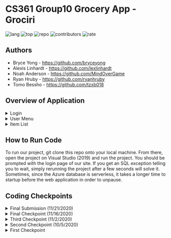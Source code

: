 # CS361 Group10 Grocery App - Grociri
![lang](https://img.shields.io/github/languages/count/tzxb018/CS361-Group10-Grocery-App?style=plastic)
![top](https://img.shields.io/github/languages/top/tzxb018/CS361-Group10-Grocery-App?style=plastic)
![repo](https://img.shields.io/github/repo-size/tzxb018/CS361-Group10-Grocery-App?style=plastic)
![contributors](https://img.shields.io/github/contributors/tzxb018/CS361-Group10-Grocery-App?style=plastic)
![rate](https://img.shields.io/github/commit-activity/m/tzxb018/CS361-Group10-Grocery-App?style=plastic)

## Authors
* Bryce Yong - https://github.com/bryceyong
* Alexis Linhardt - https://github.com/lexlinhardt
* Noah Anderson - https://github.com/MindOverGame
* Ryan Hruby - https://github.com/ryanhruby
* Tomo Bessho - https://github.com/tzxb018

## Overview of Application
<details><summary>Login</summary>
 
![Grociri-login page](grociri-login.png)

When first opening the application, the user will be prompted to this login page. Here, the user can input their email and password to login. If incorrect credentials are given, the user will be prompted in the login window and will have to try again. If the user wants to create an account with a new email and password, they can select 'create a new account' and follow the prompts given there.
 </p>
</details>
<details><summary>User Menu</summary>
 
![Grociri-main page](grociri-user-menu.png)

After successfully logging in, the user will see their saved grocery lists. From here, they can select to view a grocery list by selecting 'view' in the corresponding row. To delete a list, they can select 'delete', which will delete the list and all the items in the list. Before deleting, the user will be asked to confirm their deletion of the list with an alert box. A user can search for a certain grocery list in the search bar by its name. To clear the search results, the user can press 'refresh'. Lastly, to create a new list, the user can select 'create new list', which will prompt them to a new page that has the user input the new list's name. After doing so, the user will be notified that the list was created and be brought back to this site. 
 </p>
</details>
<details><summary>Item List</summary>
 
![Grociri-item list](grociri-item-list.png)

After selecting a grocery list from the main page, the user will be prompted to this page. Here, they can see all the items saved in the list. They have the option of adding, searching for, and deleting the items in the list. All the functionalities are the same as the main page. 
 </p>
</details>

## How to Run Code
To run our project, git clone this repo onto your local machine. From there, open the project on Visual Studio (2019) and run the project. You should be prompted with the login page of our site. If you get an SQL exception telling you to wait, simply rerunning the project after a few seconds will solve it. Sometimes, since the Azure database is serverless, it takes a longer time to startup before the web application in order to unpause.

## Coding Checkpoints
<details><summary>Final Submission (11/21/2020)</summary>
 
### Overview
From the final code checkpoint to the final submission, we polished our application in a number of ways: we fixed bugs throughout our project, finished up the remaining features, implemented final testing, and added in documentation.

### Tasks
* Bryce Yong
  - Fixed small bugs in the front-end side
  - Added background for home page
  - Implemented the login functionality
  - Implemented the create new account functionality
  - Implemented the User Controller
* Alexis Linhardt
  - Implemented the Home Button in the Navigation Bar which will direct users to either the login page (if they are logged out) or the user-menu page which hosts all their available grocery lists (if they are logged in)
  - Created an authentication variable that acts as a global variable which allows for the navigation bar to check if the user is logged in or not before deciding what to display
  - Implemented the sign out funcitonality
  - Created the sign out button in the navigation bar
* Noah Anderson
* Ryan Hruby
  - Implemented and utilized a stored procedure in the GListEngine GetUserLists() method
  - Added documentation for interfaces, engines, accessors, and remaining testing classes
  - Implemented final unit tests for GetUserLists(), GetItems(), and GetGLists() in the accessor tests
  - Deleted unused files and removed code smells
* Tomo Bessho
  - Ability to use the 'enter' key to submit new item/account/list requests
  - Fixed small bugs in the UI
</p>
</details>

<details><summary>Final Checkpoint (11/16/2020)</summary>
 
### Overview
We were able to deliver and create a functioning grocery list application. We have an implemented login functionality and displays all the relevant informations for each user, grocery list, and grocery list items. 

### Tasks
* Bryce Yong
  - Implemented UserController
  - Implemented login verification and account creation, as well as UI components for these
  - Partially implemented navigation bar
* Alexis Linhardt
  - Updated the FAQ section to contain relevant information
  - Implemented the UI in the FAQ section to contain a background image cohesive to the main page
  - Examined code for code smells and removed unused files
* Noah Anderson
  - Implemented UserEngineTests.cs and tweaked the accessor test files to accomodate new methods/fix bugs with old methods
  - Fixed minor code smells and implemented quality of life methods in the accessors/engines
  - Added some documentation to the accessors and engines to clarify some of the more involved methods
* Ryan Hruby
  - Configured database for access by a wider range of IP addresses
  - Added new constraints to database and modified database scripts to account for this
  - Cleaned up code smells in GListEngineTests, ItemsEngineTests, and the mocked accessors
  - Added documentation to all mocked accessors as well as some to the engine tests
  - Implemented GetHashCode() methods for the Models
* Tomo Bessho
  - UI improvements to have a 'sticky' header for both the user menu and each grocery list
  - Added in validation to the grocery list names, grocery item names, and quantities
  - Implemented POST, DELETE, and GET methods for grocery items
  - Implemented relevant service to do HTTP requests for grocery items and list
  - Integrated a data service to have componenets send relevant data to each other (selected grocery list id, selected user id, etc.)
</p>
</details>


<details><summary>Third Checkpoint (11/2/2020)</summary>
 
### Overview
We were able to get our UI's linked together in a cohesive flow. We are now working on getting the main functionalities of the program working and getting our database connected to an Azure database instead of a local one. 

### Tasks
* Bryce Yong
  - Worked on Login functionality
  - Figure out how starter code implemented login
  - Added AspId field to GList table from IdentityUser library
* Alexis Linhardt
  - Updated the Test class to include mocked accessors for the user accessor and the items accessor
  - Implemented the ItemsEngine class
  - Had to update some of the elements in the stack to make sure the tests were working properly
* Noah Anderson
  - Designed UserAccessor.c and UserEngine.c
  - Tweaked the models and accessors so they're compatible with the database
  - Implemented methods in the Accessors/Engines for accessing Items and Lists by foreign keys
* Ryan Hruby
  - Transferred database from local hosting to Azure hosting and updated connection strings
  - Added a quantity column to the Item table and updated test data and Item accessor unit tests to account for this
  - Updated and cleaned up MockedGListAccessor and GListEngine tests
* Tomo Bessho
  - Updated UI for the user menu page that shows all the grocery lists
  - Implemented POST, DELETE, and GET http methods for grocery lists
  - Started implementing PUT http method, but that still has some bugs
</p>
</details>

<details><summary>Second Checkpoint (10/5/2020)</summary>
 
### Overview
After getting our feet wet with the project, we started working on setting up the database, getting the UI written, and started implementing our main methods. We each worked on specific portions of the project. Our goal is to get the grocery list functionality running before the next release and have all the UI linked to each other in the flow they are designed to operate in. 

### Tasks
* Bryce Yong
  - Created the main menu UI using cshtml
  - Created the item list menu UI using cshtml
  - Created paths for in app navigation using RouterLink from Angular
* Alexis Linhardt
  - updated the navigation bar UI
  - created FAQ page
* Noah Anderson
  - Implemented GListAccessor
  - Designed GList object
  - Re-designed Interfaces for GListAccessor/GListEngine
* Ryan Hruby
  - Created the database using a DDL script
  - Created test data and query scripts to ensure the database is working correctly
  - Created a unit test class and mock accessor for testing the GListEngine
  - Implemented unit test methods for the SortLists() method in the GListEngine
* Tomo Bessho
  * Created the UI for the list view of the different grocery lists
  * Reorganized project architecture and files of the project
  * Implemented accessor and engine methods of the items class
  * Fixed up issues in all engine, controllers, and accessor methods
</p>
</details>

<details><summary>First Checkpoint </summary>
 
### Overview
We have started preliminary work on getting started with our project. We have met a few times to disucss what the overall structure and organization of the project will look like. After downloading the starter code, we all split off into our own branches and worked on our seperate tasks. We will be meeting more frequently in the future to discuss what tasks we need to do before the next checkpoint. 

### Tasks
* Bryce Yong
  * Implemented the Grocery List Model
  * Helped design the ER-Diagram for the project
* Alexis Linhardt
  * Implemented the User Engines and Accessor interfaces for future development
* Noah Anderson
  * Created the Item Models and the interfaces of the Grocery List. 
  * Designed the ER-Diagram for the project
* Ryan Hruby
  * Created the User Models
  * Helped design the ER-Diagram for the project
* Tomo Bessho
  * Started and set up the GitHub Repo with starter code
  * Started and managed the ZenHub with tasks for people to do
  * Git merged everyone's branches and resolved any conflicts when merging
</p>
</details>
